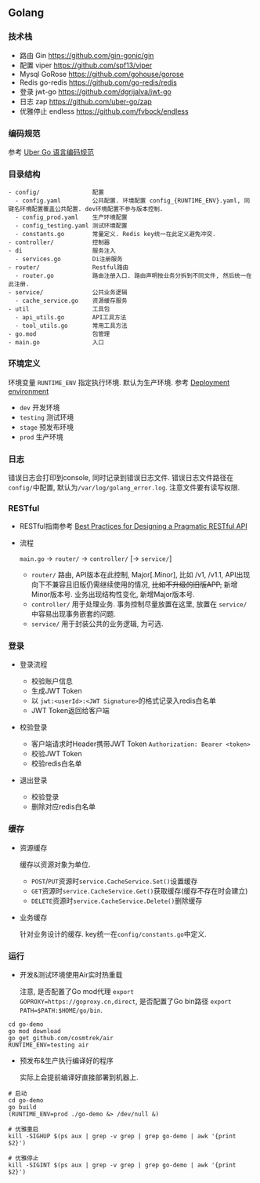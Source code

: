 ## Golang

### 技术栈

- 路由      Gin         https://github.com/gin-gonic/gin
- 配置      viper       https://github.com/spf13/viper
- Mysql     GoRose      https://github.com/gohouse/gorose
- Redis     go-redis    https://github.com/go-redis/redis
- 登录      jwt-go      https://github.com/dgrijalva/jwt-go
- 日志      zap         https://github.com/uber-go/zap
- 优雅停止  endless     https://github.com/fvbock/endless


###  编码规范

参考 <a href="https://github.com/xxjwxc/uber_go_guide_cn" target="_blank">Uber Go 语言编码规范</a>


### 目录结构

```
- config/               配置
  - config.yaml         公共配置. 环境配置 config_{RUNTIME_ENV}.yaml, 同键名环境配置覆盖公共配置. dev环境配置不参与版本控制.
  - config_prod.yaml    生产环境配置
  - config_testing.yaml 测试环境配置
  - constants.go        常量定义. Redis key统一在此定义避免冲突.
- controller/           控制器
- di                    服务注入
  - services.go         Di注册服务
- router/               Restful路由
  - router.go           路由注册入口. 路由声明按业务分拆到不同文件, 然后统一在此注册.
- service/              公共业务逻辑
  - cache_service.go    资源缓存服务
- util                  工具包
  - api_utils.go        API工具方法
  - tool_utils.go       常用工具方法
- go.mod                包管理  
- main.go               入口  
```


### 环境定义

环境变量 `RUNTIME_ENV` 指定执行环境. 默认为生产环境. 参考 <a href="https://en.wikipedia.org/wiki/Deployment_environment" target="_blank">Deployment environment</a>

- `dev`       开发环境
- `testing`   测试环境
- `stage`     预发布环境
- `prod`      生产环境


### 日志

错误日志会打印到console, 同时记录到错误日志文件. 错误日志文件路径在`config/`中配置, 默认为`/var/log/golang_error.log`. 注意文件要有读写权限.


### RESTful

- RESTful指南参考 <a href="https://www.vinaysahni.com/best-practices-for-a-pragmatic-restful-api" target="_blank">Best Practices for Designing a Pragmatic RESTful API</a>

- 流程

  `main.go` -> `router/` -> `controller/` [-> `service/`]

    - `router/` 路由, API版本在此控制, Major[.Minor], 比如 /v1, /v1.1, API出现向下不兼容且旧版仍需继续使用的情况, ~~比如不升级的旧版APP,~~ 新增Minor版本号. 业务出现结构性变化, 新增Major版本号.
    - `controller/` 用于处理业务. 事务控制尽量放置在这里, 放置在 `service/` 中容易出现事务嵌套的问题.
    - `service/` 用于封装公共的业务逻辑, 为可选.


### 登录

- 登录流程

  - 校验账户信息
  - 生成JWT Token
  - 以 `jwt:<userId>:<JWT Signature>`的格式记录入redis白名单
  - JWT Token返回给客户端

- 校验登录

  - 客户端请求时Header携带JWT Token `Authorization: Bearer <token>`
  - 校验JWT Token
  - 校验redis白名单
  
- 退出登录
 
  - 校验登录
  - 删除对应redis白名单


### 缓存

- 资源缓存

  缓存以资源对象为单位. 

  - `POST`/`PUT`资源时`service.CacheService.Set()`设置缓存
  - `GET`资源时`service.CacheService.Get()`获取缓存(缓存不存在时会建立)
  - `DELETE`资源时`service.CacheService.Delete()`删除缓存

- 业务缓存

  针对业务设计的缓存. key统一在`config/constants.go`中定义.

### 运行

- 开发&测试环境使用Air实时热重载
  
  注意, 是否配置了Go mod代理 `export GOPROXY=https://goproxy.cn,direct`, 是否配置了Go bin路径 `export PATH=$PATH:$HOME/go/bin`.

```
cd go-demo
go mod download
go get github.com/cosmtrek/air
RUNTIME_ENV=testing air
```

- 预发布&生产执行编译好的程序
  
  实际上会提前编译好直接部署到机器上.

```
# 启动
cd go-demo
go build  
(RUNTIME_ENV=prod ./go-demo &> /dev/null &)

# 优雅重启
kill -SIGHUP $(ps aux | grep -v grep | grep go-demo | awk '{print $2}')

# 优雅停止
kill -SIGINT $(ps aux | grep -v grep | grep go-demo | awk '{print $2}')
```